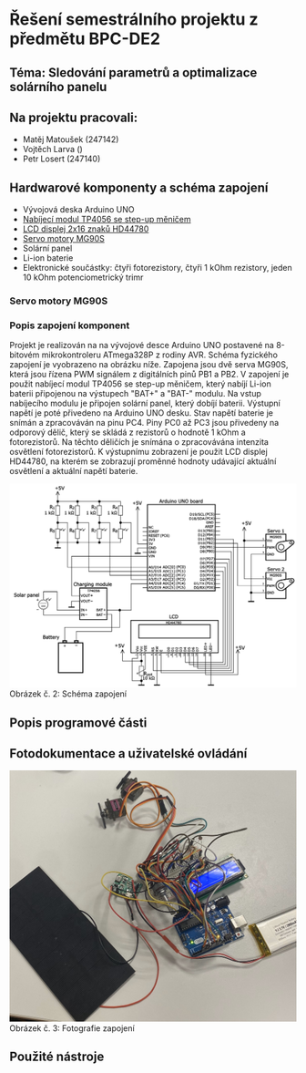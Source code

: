 # Řešení semestrálního projektu z předmětu BPC-DE2

## Téma: Sledování parametrů a optimalizace solárního panelu

## Na projektu pracovali: 

* Matěj Matoušek (247142)
* Vojtěch Larva ()
* Petr Losert (247140)


## Hardwarové komponenty a schéma zapojení

* Vývojová deska Arduino UNO
* [Nabíjecí modul TP4056 se step-up měničem](#nmodul)
* [LCD displej 2x16 znaků HD44780](#display)
* [Servo motory MG90S](#servo)
* Solární panel
* Li-ion baterie
* Elektronické součástky: čtyři fotorezistory, čtyři 1 kOhm rezistory, jeden 10 kOhm potenciometrický trimr


<a name="servo"></a>
### Servo motory MG90S


  
### Popis zapojení komponent
Projekt je realizován na na vývojové desce Arduino UNO postavené na 8-bitovém mikrokontroleru ATmega328P z rodiny AVR. Schéma fyzického zapojení je vyobrazeno na obrázku níže. Zapojena jsou dvě serva MG90S, která jsou řízena PWM signálem z digitálních pinů PB1 a PB2. V zapojení je použit nabíjecí modul TP4056 se step-up měničem, který nabíjí Li-ion baterii připojenou na výstupech "BAT+" a "BAT-" modulu. Na vstup nabíjecího modulu je připojen solární panel, který dobíjí baterii. Výstupní napětí je poté přivedeno na Arduino UNO desku. Stav napětí baterie je snímán a zpracováván na pinu PC4. Piny PC0 až PC3 jsou přivedeny na odporový dělič, který se skládá z rezistorů o hodnotě 1 kOhm a fotorezistorů. Na těchto děličích je snímána o zpracovávána intenzita osvětlení fotorezistorů. K výstupnímu zobrazení je použit LCD displej HD44780, na kterém se zobrazují proměnné hodnoty udávající aktuální osvětlení a aktuální napětí baterie.        

  ![Schéma zapojení](Schema_zapojeni.png)
Obrázek č. 2: Schéma zapojení 

## Popis programové části


## Fotodokumentace a uživatelské ovládání
 ![Obrázek zapojení](Foto_zapojeni.jpg)
Obrázek č. 3: Fotografie zapojení

## Použité nástroje 





